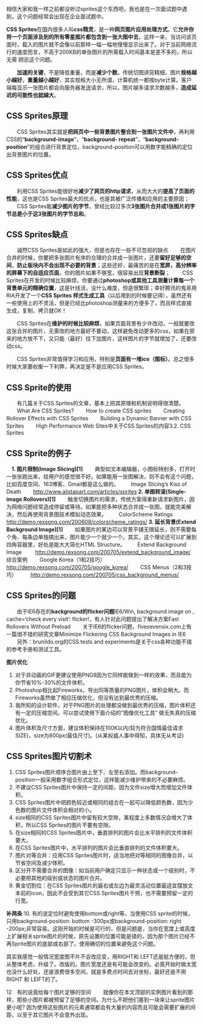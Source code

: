 相信大家和我一样之前都没听过sprites这个东西吧，我也是在一次面试题中遇到，这个问题经常会出现在企业面试题中。

**CSS Sprites**在国内很多人叫**css精灵**，是一种**网页图片应用处理方式**。它**允许你将一个页面涉及到的所有零星图片都包含到一张大图中去**，这样一来，当访问该页面时，载入的图片就不会像以前那样一幅一幅地慢慢显示出来了。对于当前网络流行的速度而言，不高于200KB的单张图片的所需载入时间基本是差不多的，所以无需 顾忌这个问题。

　　**加速的关键**，不是降低重量，而是**减少个数**。传统切图讲究精细，图片**规格越小越好**，**重量越小越好**，其实规格大小无所谓，计算机统一都按byte计算。客户端每显示一张图片都会向服务器发送请求，所以，图片越多请求次数越多，**造成延迟的可能性也就越大**。

## CSS Sprites原理

　　CSS Sprites其实就是**把网页中一些背景图片整合到一张图片文件中**，再利用CSS的“**background-image**”，“**background- repeat**”，“**background-position**”的组合进行背景定位，background-position可以用数字能精确的定位出背景图片的位置。

## CSS Sprites优点

　　利用CSS Sprites能很好地**减少了网页的http请求**，从而大大的**提高了页面的性能**，这也是CSS Sprites最大的优点，也是其被广泛传播和应用的主要原因；
　　CSS Sprites能**减少图片的字节**，曾经比较过多次**3张图片合并成1张图片的字节总是小于这3张图片的字节总和**。

## CSS Sprites缺点
　　诚然CSS Sprites是如此的强大，但是也存在一些不可忽视的缺点
　　在图片合并的时候，你要把多张图片有序的合理的合并成一张图片，还要**留好足够的空间**，**防止板块内不会出现不必要的背景**；这些还好，最痛苦的是在**宽屏，高分辨率的屏幕下的自适应页面**，你的图片如果不够宽，很容易出现**背景断裂**；
　　CSS Sprites在开发的时候比较麻烦，你要通过**photoshop或其他工具测量计算每一个背景单元的精确位置**，这是针线活，没什么难度，但是很繁琐；幸好腾讯的鬼哥用RIA开发了一个**CSS Sprites 样式生成工具**（以后用到的时候要记得），虽然还有一些使用上的不灵活，但是已经比photoshop测量来的方便多了，而且样式直接生成，复制，拷贝就OK！

　　CSS Sprites在**维护的时候比较麻烦**，如果页面背景有少许改动，一般就要改这张合并的图片，无需改的地方最好不要动，这样避免改动更多的css，如果在原来的地方放不下，又只能（最好）往下加图片，这样图片的字节就增加了，还要改动css。

　　CSS Sprites非常值得学习和应用，特别是**页面有一堆ico（图标）**。总之很多时候大家要权衡一下利弊，再决定是不是应用CSS Sprites。

## CSS Sprite的使用

　　有几篇关于CSS Sprites的文章，基本上把其原理和机制说明得很清楚。
　　What Are CSS Sprites?
　　How to create CSS sprites
　　Creating Rollover Effects with CSS Sprites
　　Building a Dynamic Banner with CSS Sprites
　　High Performance Web Sites中关于CSS Sprites的内容3.2. CSS Sprites

## CSS Sprite的例子
　**1. 图片限制(Image Slicing)[1]**
　　典型如文本编辑器，小图标特别多，打开时一张张跑出来，给用户的感觉很不好。如果能用一张图解决，则不会有这个问题，比如百度空间、163博客、Gmail都是这么做的。
　　Image Slicing’s Kiss of Death
　　http://www.alistapart.com/articles/sprites
**2. 单图转滚(Single-image Rollovers)[1]**
　　触发切换图片的需求，传统方案得重新请求新图片，因为网络问题经常造成停留或等待。如果能把多种状态合并成一张图，就能完美解决，然后再使用背景图技术模拟动态效果。
　　ColorScheme Ratings
　　http://demo.rexsong.com/200608/colorscheme_ratings/
**3. 延长背景(Extend Background Image)[1]**
　　如果图片的某边可以背景平铺无限延长，则不需要每个角、每条边单独搞出来，图片能少一个就少一个。其实，这个理论还可以扩展到四角容器里，好处是能大大简化HTML Structure。
　　Extend Background Image
　　 http://demo.rexsong.com/200705/extend_background_image/
　　综合案例
　　Google Korea（1和2技巧）
　　http://demo.rexsong.com/200705/google_korea/
　　CSS Menus（2和3技巧）
　　 http://demo.rexsong.com/200705/css_background_menus/

## CSS Sprites的问题

　　由于IE6存在的**background的flicker问题**IE6/Win, background image on , cache=‘check every visit’: flicker!，有人针对此问题提出了解决方案Fast Rollovers Without Preload
　　关于IE6的flicker问题，fivesevensix.com上有一篇很不错的研究文章Minimize Flickering CSS Background Images in IE6
　　另外：brunildo.org的CSS tests and experiments是关于css各种功能不错的参考手册和测试工具。

**图片优化**

   1. 对于非动画的GIF更建议使用PNG8因为它同样能做到一样的效果，而且能为你节省10%-30%的文件体积。
   2. Photoshop相比起Fireworks，导出同等质量的PNG图片，体积会稍大。而Fireworks虽然做了相应压缩优化，但没有达到最优秀的压缩。
   3. 我所知的设计软件，对于PNG图片的处理都没做到最优秀的压缩，图片体积还有一定的压缩空间。可以尝试使用下面介绍的”图像优化工具” 做无失真的压缩优化。
   4. 图片体积及尺寸方面，建议体积保持在100K以内(较为符合国情最佳请求SIZE)，size为800px(最佳尺寸)。(从某权威人事中得知，具体无从考证)

## CSS Sprites图片切割术

   1. CSS Sprites图片顺序合图片由上至下、左至右添加。而background-position一般采用数字组合形式定位，这样能减少维护带来的不必要麻烦。
   2. 不建议CSS Sprites图片中保持一定的间距，因为文件size增大而增加文件体积。
   3. CSS Sprites图片中把颜色较近或相同的组合在一起可以降低颜色数，因为少色数的图片文件体积会相对的小。
   4. size相同的CSS Sprites图片中留有较大空隙，某程度上多数情况会增大了体积，所以CSS Sprites的图片不要有空隙。
   5. 在size相同的CSS Sprites图片中，垂直排列的图片会比水平排列的文件体积要大。
   6. 在CSS Sprites图片中，水平排列的图片会比垂直排列的文件体积要大。
   7. 图片对等合并：应用CSS Sprites图片时，适当地把对等相同的图像合并，以节省空间及减少体积。
   8. 区分开不需要合并的图像：如当前用户确定只显示一种状态或一个级别时，不必要把其他的级别或状态的图片合并。
   9. 黄金切割位：在CSS Sprites图片的最右或左边为最灵活动位置最适宜摆放文本前的icon，因此不会受到其它CSS Sprites图片干预，也不需要预留一定的行宽。

**补两条**
10. 有的说定位时避免使用bottom或right等，当使用CSS sprite的时候，只用background-position: bottom -300px或background-position: right -200px;非常容易。这刚开始的时候是可行的，但是问题是，当你在宽度上或高度上扩展相关sprite图片的时候，原先设置的位置可能是错的，因为那个图片已经不再Sprite图片的底部或右部了。使用确切的位置来避免这个问题。

其实我感觉一般情况宽度图不片不会改应变，用RIGHT和 LEFT还是挺方便的，但从整体考虑，升级了。改版的。图片宽度还是有可能会改变的。必竟开始时做太宽也没什么好处，还是浪费很多空间。就是多费点时间去对坐标，最好还是不用RIGHT 和 LEIFT的了。

12　有的说竟给每个图片足够的空间
　　就像你在本文顶部的实例图片看到的那样，那些小图片都被预留了足够的空间。为什么不把他们塞到一块来让sprite图片更小呢? 因为使用这些图片的元素通常都会有大量的内容而且可能会需要扩展的间距，以至于其它图片不会意外出现。